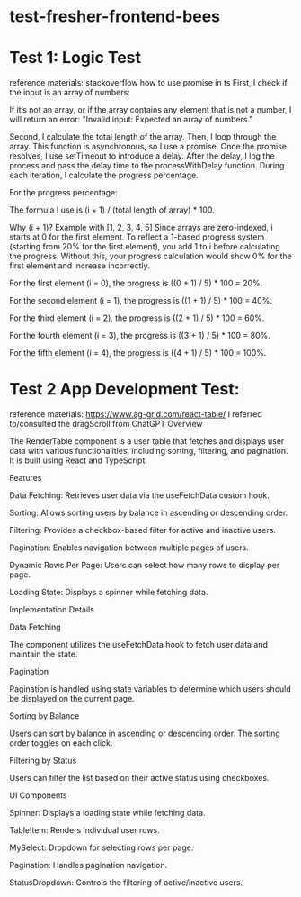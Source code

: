 # test-fresher-frontend-bees
# Test 1: Logic Test

reference materials: stackoverflow how to use promise in ts
 First, I check if the input is an array of numbers:

If it’s not an array, or if the array contains any element that is not a number, I will return an error: "Invalid input: Expected an array of numbers."

Second, I calculate the total length of the array. Then, I loop through the array. This function is asynchronous, so I use a promise. Once the promise resolves, I use setTimeout to introduce a delay. After the delay, I log the process and pass the delay time to the processWithDelay function. During each iteration, I calculate the progress percentage.

For the progress percentage:

The formula I use is (i + 1) / (total length of array) * 100.

Why (i + 1)?
Example with [1, 2, 3, 4, 5]
Since arrays are zero-indexed, i starts at 0 for the first element. To reflect a 1-based progress system (starting from 20% for the first element), you add 1 to i before calculating the progress. Without this, your progress calculation would show 0% for the first element and increase incorrectly.

For the first element (i = 0), the progress is ((0 + 1) / 5) * 100 = 20%.

For the second element (i = 1), the progress is ((1 + 1) / 5) * 100 = 40%.

For the third element (i = 2), the progress is ((2 + 1) / 5) * 100 = 60%.

For the fourth element (i = 3), the progress is ((3 + 1) / 5) * 100 = 80%.

For the fifth element (i = 4), the progress is ((4 + 1) / 5) * 100 = 100%.



# Test 2 App Development Test:
 reference materials: https://www.ag-grid.com/react-table/
I referred to/consulted the dragScroll from ChatGPT
Overview

The RenderTable component is a user table that fetches and displays user data with various functionalities, including sorting, filtering, and pagination. It is built using React and TypeScript.

Features

Data Fetching: Retrieves user data via the useFetchData custom hook.

Sorting: Allows sorting users by balance in ascending or descending order.

Filtering: Provides a checkbox-based filter for active and inactive users.

Pagination: Enables navigation between multiple pages of users.

Dynamic Rows Per Page: Users can select how many rows to display per page.

Loading State: Displays a spinner while fetching data.

Implementation Details

Data Fetching

The component utilizes the useFetchData hook to fetch user data and maintain the state.

Pagination

Pagination is handled using state variables to determine which users should be displayed on the current page.

Sorting by Balance

Users can sort by balance in ascending or descending order. The sorting order toggles on each click.

Filtering by Status

Users can filter the list based on their active status using checkboxes.

UI Components

Spinner: Displays a loading state while fetching data.

TableItem: Renders individual user rows.

MySelect: Dropdown for selecting rows per page.

Pagination: Handles pagination navigation.

StatusDropdown: Controls the filtering of active/inactive users.